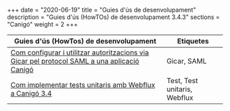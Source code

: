 +++
date        = "2020-06-19"
title       = "Guies d'ús de desenvolupament"
description = "Guies d'ús (HowTOs) de desenvolupament 3.4.3"
sections    = "Canigó"
weight        = 2
+++

| Guies d'ús (HowTos) de desenvolupament                                                                                                                                       | Etiquetes                            |
|-------------------------------------------------------------------------------------------------------------------------------------------------------------------------    |---------------------------------    |
| [Com configurar i utilitzar autoritzacions via Gicar pel protocol SAML a una aplicació Canigó](/howtos/2020-03-27-Howto-utilitzacio_autoritzacio_Gicar_SAML_Canigo/)      | Gicar, SAML                       |
| [Com implementar tests unitaris amb Webflux a Canigó 3.4](/howtos/2019-07-24-Howto-Test_unitaris_webflux_canigo_3_4/)                                                     | Test, Test unitaris, Webflux      |
